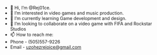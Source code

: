 - 👋 Hi, I’m @Rej01ce.
- 👀 I’m interested in video games and music production.
- 🌱 I’m currently learning Game development and design.
- 💞️ I’m looking to collaborate on a video game with FIFA and Rockstar Studios
- 📫 How to reach me: 
- Phone - (505)557-9226
- Email - uzohezrejoice@gmail.com

<!---
Rej01ce/Rej01ce is a ✨ special ✨ repository because its `README.md` (this file) appears on your GitHub profile.
You can click the Preview link to take a look at your changes.
--->
